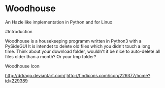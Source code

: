 Woodhouse
=========

An Hazle like implementation in Python and for Linux

#Introduction

Woodhouse is a housekeeping programm written in Python3 with a PySideGUI
It is intendet to delete old files which you didn't touch a long time.
Think about your download folder, wouldn't it be nice to auto-delete all
files older than a month? Or your tmp folder? 

Woodhouse Icon

http://ddrago.deviantart.com/
http://findicons.com/icon/229377/home?id=229389

